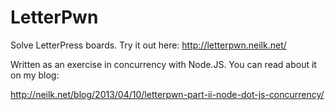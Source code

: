 LetterPwn
=================

Solve LetterPress boards. Try it out here: http://letterpwn.neilk.net/

Written as an exercise in concurrency with Node.JS. You can read about it on my blog:

http://neilk.net/blog/2013/04/10/letterpwn-part-ii-node-dot-js-concurrency/
